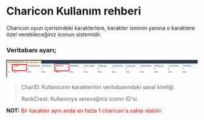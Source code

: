 # Charicon Kullanım rehberi

Charicon oyun içerisindeki karakterlere, karakter isminin yanına o karaktere özel verebileceğiniz iconun sistemidir.

### Veritabanı ayarı;
![Add IIS Website](../images/charicondbside.png)


> CharID: Kullanıcının karakterinin veritabanındaki sanal kimliği.
> 
> RankCrest: Kullanıcıya vereceğiniz iconın ID'si. 


**NOT:** <span style="color:red">Bir karakter aynı anda en fazla 1 charicon'a sahip olabilir.</span>